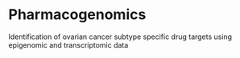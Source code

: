 # Pharmacogenomics
Identification of ovarian cancer subtype specific drug targets using epigenomic and transcriptomic data
